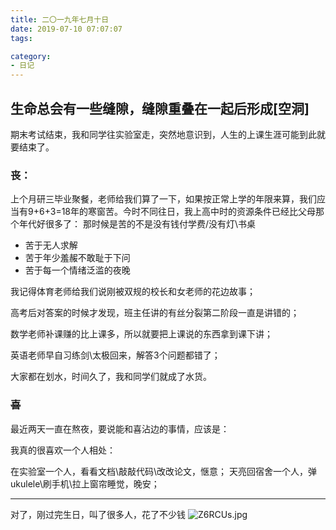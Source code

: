 ```yaml
---
title: 二〇一九年七月十日
date: 2019-07-10 07:07:07
tags:

category:
- 日记
---
```

## 生命总会有一些缝隙，缝隙重叠在一起后形成[空洞]
期末考试结束，我和同学往实验室走，突然地意识到，人生的上课生涯可能到此就要结束了。

### 丧：
上个月研三毕业聚餐，老师给我们算了一下，如果按正常上学的年限来算，我们应当有9+6+3=18年的寒窗苦。今时不同往日，我上高中时的资源条件已经比父母那个年代好很多了：
那时候是苦的不是没有钱付学费/没有灯\书桌
- 苦于无人求解
- 苦于年少羞赧不敢耻于下问
- 苦于每一个情绪泛滥的夜晚

我记得体育老师给我们说刚被双规的校长和女老师的花边故事；

高考后对答案的时候才发现，班主任讲的有丝分裂第二阶段一直是讲错的；

数学老师补课赚的比上课多，所以就要把上课说的东西拿到课下讲；

英语老师早自习练剑\太极回来，解答3个问题都错了；

大家都在划水，时间久了，我和同学们就成了水货。

### ~~喜~~
最近两天一直在熬夜，要说能和喜沾边的事情，应该是：

我真的很喜欢一个人相处：

在实验室一个人，看看文档\敲敲代码\改改论文，惬意；
天亮回宿舍一个人，弹ukulele\刷手机\拉上窗帘睡觉，晚安；

---

对了，刚过完生日，叫了很多人，花了不少钱
![Z6RCUs.jpg](https://s2.ax1x.com/2019/07/10/Z6RCUs.jpg)